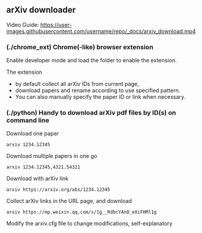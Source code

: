 

## arXiv downloader

Video Guide:
https://user-images.githubusercontent.com/username/repo/_docs/arxiv_download.mp4


### (./chrome_ext) Chrome(-like) browser extension
Enable developer mode and load the folder to enable the extension.

The extension 
- by default collect all arXiv IDs from current page, 
- download papers and rename according to use specified pattern.
- You can also manually specify the paper ID or link when necessary.



### (./python) Handy to download arXiv pdf files by ID(s) on command line

Download one paper
```
arxiv 1234.12345
```
Download multiple papers in one go
```
arxiv 1234.12345,4321.54321
```
Download with arXiv link
```
arxiv https://arxiv.org/abs/1234.12345
```
Collect arXiv links in the URL page, and download
```
arxiv https://mp.weixin.qq.com/s/1g__RdbcYAnO_eXiFHMl1g
```

Modify the arxiv.cfg file to change modifications, self-explanatory